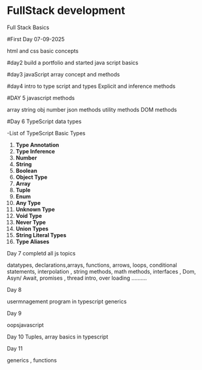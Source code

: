 # FullStack development
Full Stack Basics

#First Day 07-09-2025

html and css basic concepts 

#day2 
build a portfolio and started java script basics

#day3
javaScript array concept and methods

#day4
intro to type script and types 
Explicit and inference methods 

#DAY 5
javascript methods

array string obj number
json methods
utility methods
DOM methods

#Day 6 
TypeScript data types

-List of TypeScript Basic Types

1. **Type Annotation**  
2. **Type Inference**  
3. **Number**  
4. **String**  
5. **Boolean**  
6. **Object Type**  
7. **Array**  
8. **Tuple**  
9. **Enum**  
10. **Any Type**  
11. **Unknown Type**  
12. **Void Type**  
13. **Never Type**  
14. **Union Types**  
15. **String Literal Types**  
16. **Type Aliases**


Day 7
completd all js topics 

datatypes, declarations,arrays, functions, arrows, loops, conditional statements, interpolation , string methods, math methods, interfaces , Dom, Asyn/ Await, promises , thread intro, over loading ..........

Day 8

usermnagement program in typescript
generics

Day 9

oopsjavascript

Day 10
Tuples, array basics  in typescript


Day 11

generics , functions





